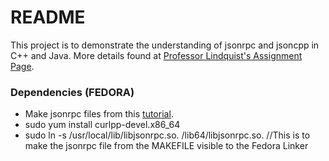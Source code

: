# README #

This project is to demonstrate the understanding of jsonrpc and jsoncpp in C++ and Java. More details found at [Professor Lindquist's Assignment Page](http://pooh.poly.asu.edu/Cst420/Assigns/Assign4/assign4.html).


### Dependencies (FEDORA) ###
* Make jsonrpc files from this [tutorial](http://pooh.poly.asu.edu/Cst420/Resources/setupJsonJavaNJsonRPCcpp.html).
* sudo yum install curlpp-devel.x86_64
* sudo ln -s /usr/local/lib/libjsonrpc.so. /lib64/libjsonrpc.so.      //This is to make the jsonrpc file from the MAKEFILE visible to the Fedora Linker